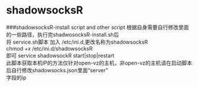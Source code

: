 # shadowsocksR
###shadowsocksR-install script and other script
根据自身需要自行修改里面的一些路径，执行完shadwosocksR-install.sh后  
将 service.sh脚本 加入 /etc/ini.d,更改名称为shadowsocksR  
chmod +x /etc/ini.d/shadowsocksR  
即可 service shadowsockR start|stop|restart  
此脚本获取本机IP的方法仅针对open-vz的主机，非open-vz的主机请在启动脚本后自行修改shadowsocks.json里面“server”  
字段的ip

